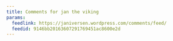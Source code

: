 ```yaml
---
title: Comments for jan the viking
params:
  feedlink: https://janiversen.wordpress.com/comments/feed/
  feedid: 9146bb20163607291769451ac8600e2d
---
```

